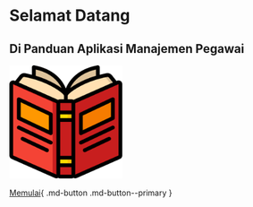 # Selamat Datang

## Di Panduan Aplikasi Manajemen Pegawai

<img src="images/image.png" width="40%">

[Memulai](01.md){ .md-button .md-button--primary }
